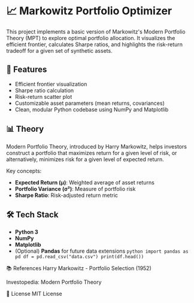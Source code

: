 # 📈 Markowitz Portfolio Optimizer

This project implements a basic version of Markowitz's Modern Portfolio Theory (MPT) to explore optimal portfolio allocation. It visualizes the efficient frontier, calculates Sharpe ratios, and highlights the risk-return tradeoff for a given set of synthetic assets.

## 🚀 Features

- Efficient frontier visualization
- Sharpe ratio calculation
- Risk-return scatter plot
- Customizable asset parameters (mean returns, covariances)
- Clean, modular Python codebase using NumPy and Matplotlib

## 📊 Theory

Modern Portfolio Theory, introduced by Harry Markowitz, helps investors construct a portfolio that maximizes return for a given level of risk, or alternatively, minimizes risk for a given level of expected return.

Key concepts:
- **Expected Return (μ)**: Weighted average of asset returns
- **Portfolio Variance (σ²)**: Measure of portfolio risk
- **Sharpe Ratio**: Risk-adjusted return metric

## 🛠 Tech Stack

- **Python 3**
- **NumPy**
- **Matplotlib**
- (Optional) **Pandas** for future data extensions
```python import pandas as pd df = pd.read_csv("data.csv") print(df.head()) ```

📚 References
Harry Markowitz - Portfolio Selection (1952)

Investopedia: Modern Portfolio Theory

📄 License
MIT License

